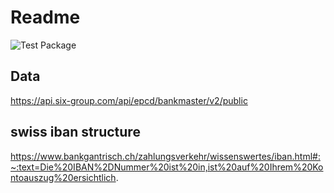 # Readme

![Test Package](https://github.com/Nexysweb/swiss-banks/workflows/Test%20Package/badge.svg)

## Data

https://api.six-group.com/api/epcd/bankmaster/v2/public

## swiss iban structure

https://www.bankgantrisch.ch/zahlungsverkehr/wissenswertes/iban.html#:~:text=Die%20IBAN%2DNummer%20ist%20in,ist%20auf%20Ihrem%20Kontoauszug%20ersichtlich.
